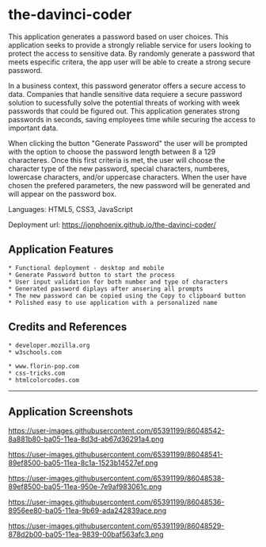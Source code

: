 # the-davinci-coder

This application generates a password based on user choices. This application seeks to provide a strongly reliable service for users looking to protect the access to sensitive data. By randomly generate a password that meets especific critera, the app user will be able to create a strong secure password.

In a business context, this password generator offers a secure access to data. Companies that handle sensitive data requiere a secure password solution to sucessfully solve the potential threats of working with week passwords that could be figured out. This application generates strong passwords in seconds, saving employees time while securing the access to important data. 

When clicking the button "Generate Password" the user will be prompted with the option to choose the password length between 8 a 129 characteres. Once this first criteria is met, the user will choose the character type of the new password, special characters, numberes, lowercase characters, and/or uppercase characters. When the user have chosen the prefered parameters, the new password will be generated and will appear on the password box.

Languages: HTML5, CSS3, JavaScript

Deployment url: https://jonphoenix.github.io/the-davinci-coder/


## Application Features

```
* Functional deployment - desktop and mobile
* Generate Password button to start the process
* User input validation for both number and type of characters
* Generated password diplays after ansering all prompts
* The new password can be copied using the Copy to clipboard button
* Polished easy to use application with a personalized name

```
## Credits and References

```
* developer.mozilla.org
* w3schools.com

* www.florin-pop.com
* css-tricks.com
* htmlcolorcodes.com

```
- - -

## Application Screenshots

https://user-images.githubusercontent.com/65391199/86048542-8a881b80-ba05-11ea-8d3d-ab67d36291a4.png

https://user-images.githubusercontent.com/65391199/86048541-89ef8500-ba05-11ea-8c1a-1523b14527ef.png

https://user-images.githubusercontent.com/65391199/86048538-89ef8500-ba05-11ea-950e-7e9af983061c.png

https://user-images.githubusercontent.com/65391199/86048536-8956ee80-ba05-11ea-9b69-ada242839ace.png

https://user-images.githubusercontent.com/65391199/86048529-878d2b00-ba05-11ea-9839-00baf563afc3.png

